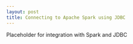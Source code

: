 ```yaml
---
layout: post
title: Connecting to Apache Spark using JDBC
---
```


Placeholder for integration with Spark and JDBC
